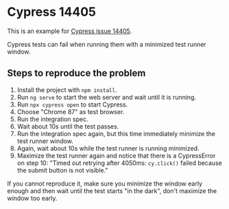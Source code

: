 # Cypress 14405

This is an example for [Cypress issue 14405](https://github.com/cypress-io/cypress/issues/14405).

Cypress tests can fail when running them with a minimized test runner window.

## Steps to reproduce the problem

1. Install the project with `npm install`.
2. Run `ng serve` to start the web server and wait until it is running.
3. Run `npx cypress open` to start Cypress.
4. Choose "Chrome 87" as test browser.
5. Run the integration spec.
6. Wait about 10s until the test passes.
7. Run the integration spec again, but this time immediately minimize the test runner window.
8. Again, wait about 10s while the test runner is running minimized.
9. Maximize the test runner again and notice that there is a CypressError on step 10:
   "Timed out retrying after 4050ms: `cy.click()` failed because the submit button is not visible."

If you cannot reproduce it, make sure you minimize the window early enough and then wait until the test starts "in the dark", don't maximize the window too early.
